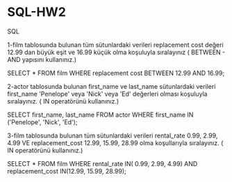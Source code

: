 # SQL-HW2
SQL

1-film tablosunda bulunan tüm sütunlardaki verileri replacement cost değeri 12.99  dan büyük eşit ve 16.99 küçük olma koşuluyla sıralayınız
( BETWEEN - AND  yapısını kullanınız.)

SELECT * FROM film
WHERE replacement cost BETWEEN 12.99 AND 16.99;

2-actor tablosunda bulunan first_name ve last_name sütunlardaki verileri first_name  'Penelope' veya 'Nick' veya 'Ed' değerleri olması koşuluyla sıralayınız.
( IN operatörünü kullanınız.)

SELECT first_name, last_name FROM actor
WHERE first_name IN ('Penelope', 'Nick', 'Ed');

3-film tablosunda bulunan tüm sütunlardaki verileri rental_rate 0.99, 2.99, 4.99 VE replacement_cost 12.99, 15.99, 28.99 olma koşullarıyla sıralayınız.
( IN operatörünü kullanınız.)

SELECT * FROM film
WHERE rental_rate IN( 0.99, 2.99, 4.99) AND replacement_cost IN(12.99, 15.99, 28.99);
